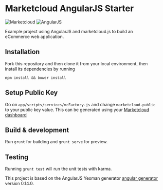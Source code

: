 # Marketcloud AngularJS Starter
![Marketcloud](http://www.marketcloud.it/img/logo_1200.png)
![AngularJS](http://www.w3schools.com/angular/pic_angular.jpg)


Example project using AngularJS and marketcloud.js to build an eCommerce web application.

## Installation


Fork this repository and then clone it from your local environment, then install its dependencies by running

`npm install && bower install`

## Setup Public Key

Go on `app/scripts/services/mcFactory.js` and change `marketcloud.public` to your public key value.
This can be generated using your [Marketcloud dashboard](http://www.marketcloud.it)

## Build & development

Run `grunt` for building and `grunt serve` for preview.

## Testing

Running `grunt test` will run the unit tests with karma.

This project is based on the AngularJS Yeoman generator [angular generator](https://github.com/yeoman/generator-angular)
version 0.14.0.
